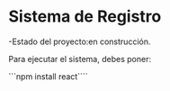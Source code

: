 <h1>Sistema de Registro</h1>

-Estado del proyecto:en construcción.

Para ejecutar el sistema, debes poner:

```npm install react````
